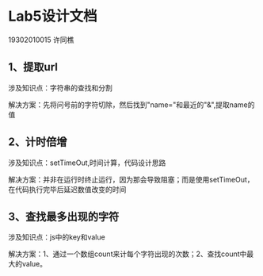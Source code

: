 ﻿# Lab5设计文档
19302010015 许同樵
## 1、提取url

涉及知识点：字符串的查找和分割

解决方案：先将问号前的字符切除，然后找到"name="和最近的"&",提取name的值
## 2、计时倍增

涉及知识点：setTimeOut,时间计算，代码设计思路

解决方案：并非在运行时终止运行，因为那会导致阻塞；而是使用setTimeOut，在代码执行完毕后延迟数值改变的时间

## 3、查找最多出现的字符

涉及知识点：js中的key和value

解决方案：1、通过一个数组count来计每个字符出现的次数；2、查找count中最大的value。